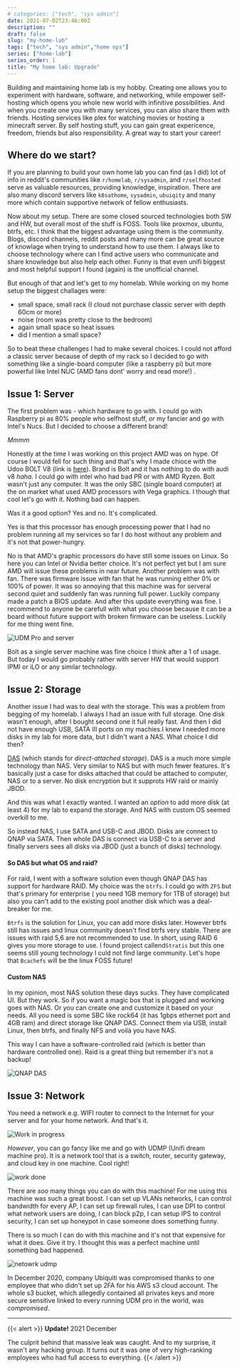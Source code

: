 ```yaml
---
# categories: ["tech", "sys admin"]
date: 2021-07-02T23:46:00Z
description: ""
draft: false
slug: "my-home-lab"
tags: ["tech", "sys admin","home ops"]
series: ["home-lab"]
series_order: 1
title: "My home lab: Upgrade"
---
```


Building and maintaining home lab is my hobby. Creating one allows you to experiment with hardware, software, and networking, while empower self-hosting which opens you whole new world with infinitive possibilities. And when you create one you with many services, you can also share them with friends. Hosting services like plex for watching movies or hosting a minecraft server. By self hosting stuff, you can gain great expericence, freedom, friends but also responsibility. A great way to start your career!


## Where do we start?
If you are planning to build your own home lab you can find (as I did) lot of info in reddit's communities like `r/homelab`, `r/sysadmin`, and `r/selfhosted` serve as valuable resources, providing knowledge, inspiration. There are also many discord servers like `k8sathome`, `sysadmin`, `ubuiqity` and many more which contain supportive network of fellow enthusiasts.


Now about my setup. There are some closed sourced technologies both SW and HW, but overall most of the stuff is FOSS. Tools like proxmox, ubuntu, btrfs, etc. I think that the biggest advantage using them is the community. Blogs, discord channels, reddit posts and many more can be great source of knowlage when trying to understand how to use them. I always like to choose technology where can I find active users who communicate and share knowledge but also help each other. Funny is that even unifi biggest and most helpful support I found (again) is the unofficial channel.

But enough of that and let's get to my homelab. While working on my home setup the biggest challages were:

- small space, small rack (I cloud not purchase classic server with depth 60cm or more)
- noise (room was pretty close to the bedroom)
- again small space so heat issues
- did I mention a small space?

So to beat these challenges I had to make several choices. I could not afford a classic server because of depth of my rack so I decided to go with something like a single-board computer (like a raspberry pi) but more powerful like Intel NUC (AMD fans dont' worry and read more!) .

## Issue 1: Server

The first problem was - which hardware to go with. I could go with Raspberry pi as 80% people who selfhost stuff, _or_ my fancier and go with Intel's Nucs. But I decided to choose a different brand!

_Mmmm_

Honestly at the time I was working on this project AMD was on hype. Of course I would fell for such thing and that's why I made chioce with the Udoo BOLT V8 (link is [here](https://duckduckgo.com/?t=ffab&q=udoo+bolt+v8+&ia=web)). Brand is Bolt and it has nothing to do with audi v8 _haha._  I could go with intel who had bad PR or with AMD Ryzen. Bolt wasn't just any computer. It was the only SBC (single board computer) at the on market what used AMD processors with Vega graphics. I though that cool let's go with it. Nothing bad can happen.

Was it a good option? Yes and no. It's complicated.

Yes is that this processor has enough processing power that I had no problem running all my services so far I do host without any problem and it's not that power-hungry.

No is that AMD's graphic processors do have still some issues on Linux. So here you can Intel or Nvidia better choice. It's not perfect yet but I am sure AMD will issue these problems in near future. Another problem was with fan. There was firmware issue with fan that he was running either 0% or 100% of power. It was so annoying that this machine was for serveral second quiet and suddenly fan was running full power. Luckily company made a patch a BIOS update. And after this update everything was fine. I recommend to anyone be carefull with what you choose because it can be a board without future support with broken firmware can be useless.  Luckily for me thing went fine.

![UDM Pro and server](images/image01.jpg "UDM Pro and server")

Bolt as a single server machine was fine choice I think after a 1 of usage. But today I would go probably rather with server HW that would support IPMI or iLO or any similar technology.

## Issue 2: Storage

Another issue I had was to deal with the storage. This was a problem from begging of my homelab. I always I had an issue with full storage. One disk wasn't enough, after I bought second one it full really fast. And then I did not have enough USB, SATA III ports on my machies.I knew I needed more disks in my lab for more data, but I didn't want a NAS. What choice I did then?

[DAS](https://en.wikipedia.org/wiki/Direct-attached_storage) (which stands for _direct-attached storage_). DAS is a much more simple technology than NAS. Very similar to NAS but with much fewer features. It's basically just a case for disks attached that could be attached to computer, NAS or to a server. No disk encryption but it supprots HW raid or mainly JBOD.

And this was what I exactly wanted. I wanted an _option_ to add more disk (at least 4)  for my lab to expand the storage. And NAS with custom OS seemed overkill to me.

So instead NAS, I use SATA and USB-C and JBOD. Disks are connect to QNAP via SATA. Then whole DAS is connect via USB-C to a server and finally servers sees all disks via JBOD (just a bunch of disks) technology.

#### So DAS but what OS and raid?

For raid, I went with a software solution even though QNAP DAS has support for hardware RAID. My choice was the `btrfs`. I could go with `ZFS` but that's primary for enterprise ( you need 1GB memory for 1TB of storage) but also you can't add to the existing pool another disk which was a deal-breaker for me.

`Btrfs` is the solution for Linux, you can add more disks later. However btrfs still has issues and linux community doesn't find btrfs very stable. There are issues with raid 5,6 are not recommended to use. In short, using RAID 6 gives you more storage to use. I found project callend`Stratis` but this one seems still young technology I culd not find large community. Let's hope that `Bcachefs` will be the linux FOSS future!

#### Custom NAS

In my opinion, most NAS solution these days sucks. They have complicated UI. But they work. So if you want a magic box that is plugged and working goes with NAS. Or you can create one and customize it based on your needs. All you need is some SBC like rock64 (it has 1gbps ethernet port and 4GB ram) and direct storage like QNAP DAS. Connect them via USB, install Linux, then btrfs, and finally NFS and voilà you have NAS.

This way I can have a software-controlled raid (which is better than hardware controlled one).  Raid is a great thing but remember it's not a backup!

![QNAP DAS](images/image02.jpg "QNAP DAS")

## Issue 3: Network

You need a network e.g. WIFI router to connect to the Internet for your server and for your home network. And that's it.

![Work in progress](images/image03.jpg "Work in progress")

_However_, you can go fancy like me and go with UDMP (Unifi dream machine pro). It is a network tool that is a switch, router, security gateway, and cloud key in one machine. Cool right!

![work done](images/image04.jpg "Finally work is done.")

There are _soo_ many things you can do with this machine! For me using this machine was such a great boost. I can set up VLANs networks, I can control bandwidth for every AP, I can set up firewall rules, I can use DPI to control what network users are doing, I can block p2p, I can setup IPS to control security, I can set up honeypot in case someone does something funny.

There is so much I can do with this machine and it's not that expensive for what it does. Give it try. I thought this was a perfect machine until something bad happened.

![netowrk udmp](images/image05.png "Thanks to DPI one can easily manage the network.")

In December 2020, company Ubiquiti was compromised thanks to one employee that who didn't set up 2FA for his AWS s3 cloud account. The whole s3 bucket, which allegedly contained all privates keys and more secure sensitive linked to every running UDM pro in the world, was _compromised_.

---

{{< alert >}}
**Update!** 2021 December

The culprit behind that massive leak was caught. And to my surprise, it wasn't any hacking group. It turns out it was one of very high-ranking employees who had full access to everything.
{{< /alert >}}
